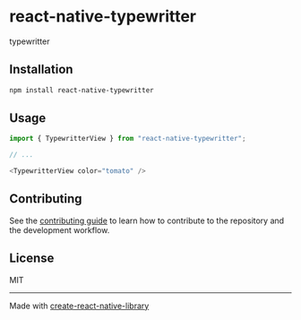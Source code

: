 # react-native-typewritter

typewritter

## Installation

```sh
npm install react-native-typewritter
```

## Usage

```js
import { TypewritterView } from "react-native-typewritter";

// ...

<TypewritterView color="tomato" />
```

## Contributing

See the [contributing guide](CONTRIBUTING.md) to learn how to contribute to the repository and the development workflow.

## License

MIT

---

Made with [create-react-native-library](https://github.com/callstack/react-native-builder-bob)
